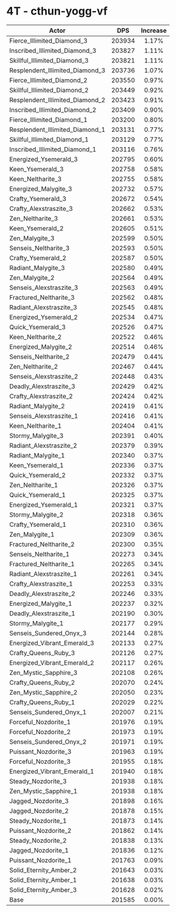 # 4T - cthun-yogg-vf
| Actor | DPS | Increase |
|---|:---:|:---:|
|Fierce_Illimited_Diamond_3|203934|1.17%|
|Inscribed_Illimited_Diamond_3|203827|1.11%|
|Skillful_Illimited_Diamond_3|203821|1.11%|
|Resplendent_Illimited_Diamond_3|203736|1.07%|
|Fierce_Illimited_Diamond_2|203550|0.97%|
|Skillful_Illimited_Diamond_2|203449|0.92%|
|Resplendent_Illimited_Diamond_2|203423|0.91%|
|Inscribed_Illimited_Diamond_2|203409|0.90%|
|Fierce_Illimited_Diamond_1|203200|0.80%|
|Resplendent_Illimited_Diamond_1|203131|0.77%|
|Skillful_Illimited_Diamond_1|203129|0.77%|
|Inscribed_Illimited_Diamond_1|203116|0.76%|
|Energized_Ysemerald_3|202795|0.60%|
|Keen_Ysemerald_3|202758|0.58%|
|Keen_Neltharite_3|202755|0.58%|
|Energized_Malygite_3|202732|0.57%|
|Crafty_Ysemerald_3|202672|0.54%|
|Crafty_Alexstraszite_3|202662|0.53%|
|Zen_Neltharite_3|202661|0.53%|
|Keen_Ysemerald_2|202605|0.51%|
|Zen_Malygite_3|202599|0.50%|
|Senseis_Neltharite_3|202593|0.50%|
|Crafty_Ysemerald_2|202587|0.50%|
|Radiant_Malygite_3|202580|0.49%|
|Zen_Malygite_2|202564|0.49%|
|Senseis_Alexstraszite_3|202563|0.49%|
|Fractured_Neltharite_3|202562|0.48%|
|Radiant_Alexstraszite_3|202545|0.48%|
|Energized_Ysemerald_2|202534|0.47%|
|Quick_Ysemerald_3|202526|0.47%|
|Keen_Neltharite_2|202522|0.46%|
|Energized_Malygite_2|202514|0.46%|
|Senseis_Neltharite_2|202479|0.44%|
|Zen_Neltharite_2|202467|0.44%|
|Senseis_Alexstraszite_2|202448|0.43%|
|Deadly_Alexstraszite_3|202429|0.42%|
|Crafty_Alexstraszite_2|202424|0.42%|
|Radiant_Malygite_2|202419|0.41%|
|Senseis_Alexstraszite_1|202416|0.41%|
|Keen_Neltharite_1|202404|0.41%|
|Stormy_Malygite_3|202391|0.40%|
|Radiant_Alexstraszite_2|202379|0.39%|
|Radiant_Malygite_1|202340|0.37%|
|Keen_Ysemerald_1|202336|0.37%|
|Quick_Ysemerald_2|202332|0.37%|
|Zen_Neltharite_1|202326|0.37%|
|Quick_Ysemerald_1|202325|0.37%|
|Energized_Ysemerald_1|202321|0.37%|
|Stormy_Malygite_2|202318|0.36%|
|Crafty_Ysemerald_1|202310|0.36%|
|Zen_Malygite_1|202309|0.36%|
|Fractured_Neltharite_2|202300|0.35%|
|Senseis_Neltharite_1|202273|0.34%|
|Fractured_Neltharite_1|202265|0.34%|
|Radiant_Alexstraszite_1|202261|0.34%|
|Crafty_Alexstraszite_1|202253|0.33%|
|Deadly_Alexstraszite_2|202246|0.33%|
|Energized_Malygite_1|202237|0.32%|
|Deadly_Alexstraszite_1|202190|0.30%|
|Stormy_Malygite_1|202177|0.29%|
|Senseis_Sundered_Onyx_3|202144|0.28%|
|Energized_Vibrant_Emerald_3|202133|0.27%|
|Crafty_Queens_Ruby_3|202126|0.27%|
|Energized_Vibrant_Emerald_2|202117|0.26%|
|Zen_Mystic_Sapphire_3|202108|0.26%|
|Crafty_Queens_Ruby_2|202070|0.24%|
|Zen_Mystic_Sapphire_2|202050|0.23%|
|Crafty_Queens_Ruby_1|202029|0.22%|
|Senseis_Sundered_Onyx_1|202007|0.21%|
|Forceful_Nozdorite_1|201976|0.19%|
|Forceful_Nozdorite_2|201973|0.19%|
|Senseis_Sundered_Onyx_2|201971|0.19%|
|Puissant_Nozdorite_3|201963|0.19%|
|Forceful_Nozdorite_3|201955|0.18%|
|Energized_Vibrant_Emerald_1|201940|0.18%|
|Steady_Nozdorite_3|201938|0.18%|
|Zen_Mystic_Sapphire_1|201938|0.18%|
|Jagged_Nozdorite_3|201898|0.16%|
|Jagged_Nozdorite_2|201878|0.15%|
|Steady_Nozdorite_1|201873|0.14%|
|Puissant_Nozdorite_2|201862|0.14%|
|Steady_Nozdorite_2|201838|0.13%|
|Jagged_Nozdorite_1|201836|0.12%|
|Puissant_Nozdorite_1|201763|0.09%|
|Solid_Eternity_Amber_2|201643|0.03%|
|Solid_Eternity_Amber_1|201638|0.03%|
|Solid_Eternity_Amber_3|201628|0.02%|
|Base|201585|0.00%|
